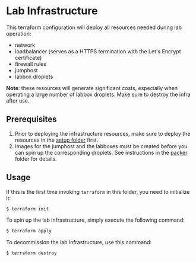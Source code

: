 # Lab Infrastructure

This terraform configuration will deploy all resources needed during lab operation:

 * network
 * loadbalancer (serves as a HTTPS termination with the Let's Encrypt certificate)
 * firewall rules
 * jumphost
 * labbox droplets

**Note**: these resources will generate significant costs, especially when operating a large number of labbox droplets. Make sure to destroy the infra after use.


## Prerequisites

 1. Prior to deploying the infrastructure resources, make sure to deploy the resources in the [setup folder](../setup/) first.
 2. Images for the jumphost and the labboxes must be created before you can spin up the corresponding droplets. See instructions in the [packer](../../packer/) folder for details.

## Usage
If this is the first time invoking `terraform` in this folder, you need to initialize it:
```bash
$ terraform init
```

To spin up the lab infrastructure, simply execute the following command:
```bash
$ terraform apply
```

To decommission the lab infrastructure, use this command:
```bash
$ terraform destroy
```